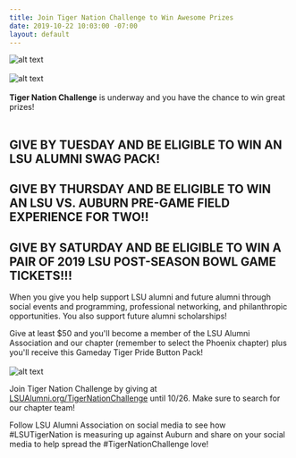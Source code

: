 ```yaml
---
title: Join Tiger Nation Challenge to Win Awesome Prizes
date: 2019-10-22 10:03:00 -07:00
layout: default
---
```


![alt text](https://lsu-phoenix-alumni.github.io/assets/img/PhxAlumni.png)  
<br>
![alt text](https://lsu-phoenix-alumni.github.io/assets/img/TigerNationChallenge2019.png)  
<br>
**Tiger Nation Challenge** is underway and you have the chance to win great prizes!  
<br>
## GIVE BY TUESDAY AND BE ELIGIBLE TO WIN AN LSU ALUMNI SWAG PACK! ##  
## GIVE BY THURSDAY AND BE ELIGIBLE TO WIN AN LSU VS. AUBURN PRE-GAME FIELD EXPERIENCE FOR TWO!! ##  
## GIVE BY SATURDAY AND BE ELIGIBLE TO WIN A PAIR OF 2019 LSU POST-SEASON BOWL GAME TICKETS!!! ##  
  
When you give you help support LSU alumni and future alumni through social events and programming, professional networking, and philanthropic opportunities. You also support future alumni scholarships!  
  
Give at least $50 and you'll become a member of the LSU Alumni Association and our chapter (remember to select the Phoenix chapter) plus you'll receive this Gameday Tiger Pride Button Pack!  
<br>
![alt text](https://lsu-phoenix-alumni.github.io/assets/img/TNCButtons.png)  
 
Join Tiger Nation Challenge by giving at [LSUAlumni.org/TigerNationChallenge](https://www.classy.org/campaign/tiger-nation-challenge/c250841) until 10/26. Make sure to search for our chapter team!  
  
Follow LSU Alumni Association on social media to see how #LSUTigerNation is measuring up against Auburn and share on your social media to help spread the #TigerNationChallenge love!  